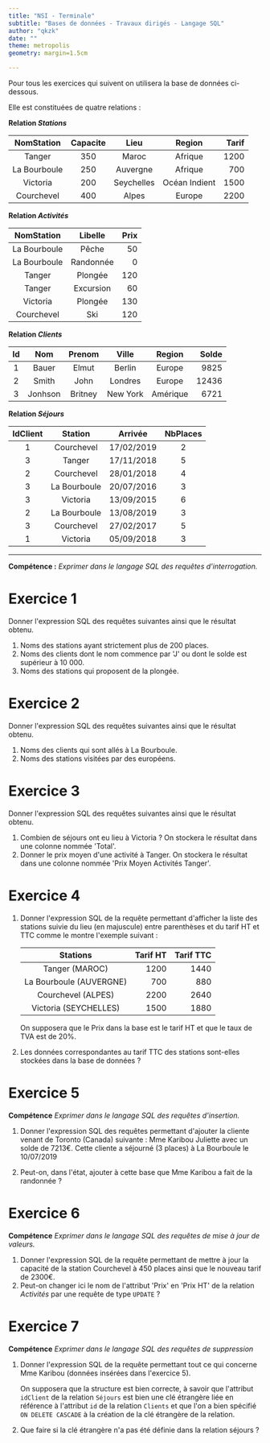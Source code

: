 ```yaml
---
title: "NSI - Terminale"
subtitle: "Bases de données - Travaux dirigés - Langage SQL"
author: "qkzk"
date: ""
theme: metropolis
geometry: margin=1.5cm

---
```



Pour tous les exercices qui suivent on utilisera la base de données ci-dessous.

Elle est constituées de quatre relations :


**Relation _Stations_**

| NomStation   | Capacite | Lieu       | Region        | Tarif |
|:------------:|:--------:|:----------:|:-------------:| -----: |
| Tanger       | 350      | Maroc      | Afrique       | 1200  |
| La Bourboule | 250      | Auvergne   | Afrique       | 700   |
| Victoria     | 200      | Seychelles | Océan Indient | 1500  |
| Courchevel   | 400      | Alpes      | Europe        | 2200  |

**Relation _Activités_**

| NomStation   | Libelle   | Prix |
|:------------:|:---------:|-----:|
| La Bourboule | Pêche     | 50   |
| La Bourboule | Randonnée | 0    |
| Tanger       | Plongée   | 120  |
| Tanger       | Excursion | 60   |
| Victoria     | Plongée   | 130  |
| Courchevel   | Ski       | 120  |

**Relation _Clients_**

| Id | Nom     | Prenom  | Ville    | Region   | Solde |
|:--:|:-------:|:-------:|:--------:|:--------:|------:|
| 1  | Bauer   | Elmut   | Berlin   | Europe   | 9825  |
| 2  | Smith   | John    | Londres  | Europe   | 12436 |
| 3  | Jonhson | Britney | New York | Amérique | 6721  |

**Relation _Séjours_**

| IdClient | Station      | Arrivée    | NbPlaces |
|:--------:|:------------:|:----------:|:--------:|
| 1        | Courchevel   | 17/02/2019 | 2        |
| 3        | Tanger       | 17/11/2018 | 5        |
| 2        | Courchevel   | 28/01/2018 | 4        |
| 3        | La Bourboule | 20/07/2016 | 3        |
| 3        | Victoria     | 13/09/2015 | 6        |
| 2        | La Bourboule | 13/08/2019 | 3        |
| 3        | Courchevel   | 27/02/2017 | 5        |
| 1        | Victoria     | 05/09/2018 | 3        |



***

**Compétence :** _Exprimer dans le langage SQL des requêtes d'interrogation._

# Exercice 1

Donner l'expression SQL des requêtes suivantes ainsi que le résultat obtenu.

1. Noms des stations ayant strictement plus de 200 places.
2. Noms des clients dont le nom commence par 'J' ou dont le solde est supérieur
    à 10 000.
3. Noms des stations qui proposent de la plongée.

# Exercice 2

Donner l'expression SQL des requêtes suivantes ainsi que le résultat obtenu.

1. Noms des clients qui sont allés à La Bourboule.
2. Noms des stations visitées par des européens.

# Exercice 3

Donner l'expression SQL des requêtes suivantes ainsi que le résultat obtenu.

1. Combien de séjours ont eu lieu à Victoria ? On stockera le résultat dans 
    une colonne nommée 'Total'.
2. Donner le prix moyen d'une activité à Tanger. On stockera le résultat dans
    une colonne nommée 'Prix Moyen Activités Tanger'.

# Exercice 4

1. Donner l'expression SQL de la requête permettant d'afficher la liste des
    stations suivie du lieu (en majuscule) entre parenthèses et du tarif HT
    et TTC comme le montre l'exemple suivant :

    |         Stations        | Tarif HT | Tarif TTC |
    |:-----------------------:|---------:|----------:|
    |      Tanger (MAROC)     |     1200 |      1440 |
    | La Bourboule (AUVERGNE) |      700 |       880 |
    |    Courchevel (ALPES)   |     2200 |      2640 |
    |  Victoria (SEYCHELLES)  |     1500 |      1880 |

    On supposera que le Prix dans la base est le tarif HT et que le taux
    de TVA est de 20%.

2. Les données correspondantes au tarif TTC des stations sont-elles stockées
    dans la base de données ?


# Exercice 5

**Compétence** _Exprimer dans le langage SQL des requêtes d'insertion._

1. Donner l'expression SQL des requêtes permettant d'ajouter la cliente venant
    de Toronto (Canada) suivante : Mme Karibou Juliette avec un solde de 7213€.
    Cette cliente a séjourné (3 places) à La Bourboule le 10/07/2019

2. Peut-on, dans l'état, ajouter à cette base que Mme Karibou a fait de la
    randonnée ?



# Exercice 6

**Compétence** _Exprimer dans le langage SQL des requêtes de mise à jour de valeurs._

1. Donner l'expression SQL de la requête permettant de mettre à jour la capacité
    de la station Courchevel à 450 places ainsi que le nouveau tarif de 2300€.
2. Peut-on changer ici le nom de l'attribut 'Prix' en 'Prix HT' de la relation
    _Activités_ par une requête de type `UPDATE` ?

# Exercice 7

**Compétence** _Exprimer dans le langage SQL des requêtes de suppression_

1. Donner l'expression SQL de la requête permettant tout ce qui concerne Mme
    Karibou (données insérées dans l'exercice 5).

    On supposera que la structure est bien correcte, à savoir que l'attribut `idClient`
    de la relation `Séjours` est bien une clé étrangère liée en référence à
    l'attribut `id` de la relation `Clients` et que l'on a bien spécifié
    `ON DELETE CASCADE` à la création de la clé étrangère de la relation.

2. Que faire si la clé étrangère n'a pas été définie dans la relation séjours ?

